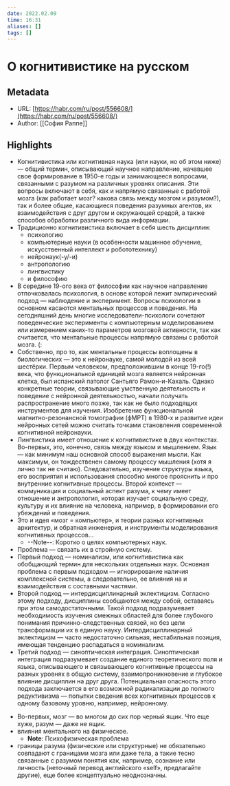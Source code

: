 ```yaml
---
date: 2022.02.09
time: 16:31
aliases: []
tags: []
---
```


# О когнитивистике на русском

## Metadata

- URL: [https://habr.com/ru/post/556608/](https://habr.com/ru/post/556608/)
- Author: [[София Раппе]]

## Highlights

- Когнитивистика или когнитивная наука (или науки, но об этом ниже) — общий термин, описывающий научное направление, начавшее свое формирование в 1950-е годы и занимающееся вопросами, связанными с разумом на различных уровнях описания. Эти вопросы включают в себя, как и напрямую связанные с работой мозга (как работает мозг? какова связь между мозгом и разумом?), так и более общие, касающиеся поведения разумных агентов, их взаимодействия с друг другом и окружающей средой, а также способов обработки различного вида информации.
- Традиционно когнитивистика включает в себя шесть дисциплин: 
	- психологию 
	- компьютерные науки (в особенности машинное обучение, искусственный интеллект и робототехнику) 
	- нейронаук(-у/-и) 
	- антропологию 
	- лингвистику 
	- и философию
- В середине 19-ого века от философии как научное направление отпочковалась психология, в основе которой лежит эмпирический подход — наблюдение и эксперимент. Вопросы психологии в основном касаются ментальных процессов и поведения. На сегодняшний день многие исследователи-психологи сочетают поведенческие эксперименты с компьютерным моделированием или измерением каких-то параметров мозговой активности, так как считается, что ментальные процессы напрямую связаны с работой мозга. (:
- Собственно, про то, как ментальные процессы воплощены в биологических — это к нейронауке, самой молодой из всей шестёрки. Первым человеком, предположившим в конце 19-го(!) века, что функциональной единицей мозга является нейронная клетка, был испанский патолог Сантьяго Рамон-и-Кахаль. Однако конкретные теории, связывающие умственную деятельность и поведение с нейронной деятельностью, начали получать распространение много позже, так как не было подходящих инструментов для изучения. Изобретение функциональной магнитно-резонансной томографии (фМРТ) в 1980-х и развитие идеи нейронных сетей можно считать точками становления современной когнитивной нейронауки.
- Лингвистика имеет отношение к когнитивистике в двух контекстах. Во-первых, это, конечно, связь между языком и мышлением. Язык — как минимум наш основной способ выражения мысли. Как максимум, он тождественен самому процессу мышления (хотя я лично так не считаю). Следовательно, изучение структуры языка, его восприятия и использования способно многое прояснить и про внутренние когнитивные процессы. Второй контекст — коммуникация и социальный аспект разума, к чему имеет отношение и антропология, которая изучает социальную среду, культуру и их влияние на человека, например, в формировании его убеждений и поведения.
- Это и идея «мозг = компьютер», и теории разных когнитивных архитектур, и обратная инженерия, и инструменты моделирования когнитивных процессов...
	- --Note--: Коротко о целях компьютерных наук.
- Проблема — связать их в стройную систему.
- Первый подход — номинализм, или когнитивистика как обобщающий термин для нескольких отдельных наук. Основная проблема с первым подходом — игнорирование наличия комплексной системы, а следовательно, ее влияния на и взаимодействия с составными частями.
- Второй подход — интердисциплинарный эклектицизм. Cогласно этому подходу, дисциплины сообщаются между собой, оставаясь при этом самодостаточными. Такой подход подразумевает необходимость изучения смежных областей для более глубокого понимания причинно-следственных связей, но без цели трансформации их в единую науку. Интердисциплинарный эклектицизм — часто недостаточно сильная, нестабильная позиция, имеющая тенденцию распадаться в номинализм.
- Третий подход — синоптическая интеграция. Синоптическая интеграция подразумевает создание единого теоретического поля и языка, описывающего и связывающего когнитивные процессы на разных уровнях в общую систему, взаимопроникновение и глубокое влияние дисциплин на друг друга. Потенциальная опасность этого подхода заключается в его возможной радикализации до полного редуктивизма — попытки сведения всех когнитивных процессов к одному базовому уровню, например, нейронному.
* Во-первых, мозг — во многом до сих пор черный ящик. Что еще хуже, разум — даже не ящик.
* влияния ментального на физическое.
  * **Note**: Психофизическая проблема
* границы разума (физические или структурные) не обязательно совпадают с границами мозга или даже тела, а такие тесно связанные с разумом понятия как, например, сознание или личность (неточный перевод английского «self», предлагайте другие), еще более концептуально неоднозначны.